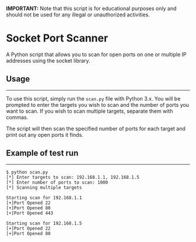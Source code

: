 <strong>IMPORTANT:</strong> Note that this script is for educational purposes only and should not be used for any illegal or unauthorized activities.

# Socket Port Scanner

A Python script that allows you to scan for open ports on one or multiple IP addresses using the socket library.

## Usage

---

To use this script, simply run the `scan.py` file with Python 3.x. You will be prompted to enter the targets you wish to scan and the number of ports you want to scan. If you wish to scan multiple targets, separate them with commas.

The script will then scan the specified number of ports for each target and print out any open ports it finds.

## Example of test run

---

```
$ python scan.py
[*] Enter targets to scan: 192.168.1.1, 192.168.1.5
[*] Enter number of ports to scan: 1000
[*] Scanning multiple targets

Starting scan for 192.168.1.1
[+]Port Opened 22
[+]Port Opened 80
[+]Port Opened 443

Starting scan for 192.168.1.5
[+]Port Opened 22
[+]Port Opened 80
```

